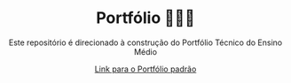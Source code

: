 <div align="center">

<h1> Portfólio 👨🏾‍💻</h1>
<p>Este repositório é direcionado à construção do Portfólio Técnico do Ensino Médio </p>

<a href ="https://sites.google.com/d/1hfsD0QjjfccVAJ1FFbTnccE2MADH86Vy/p/1QJpl-asSmk-Wx3etE8iGm_Za9dC3fhxY/edit">Link para o Portfólio padrão</a>
</div>
